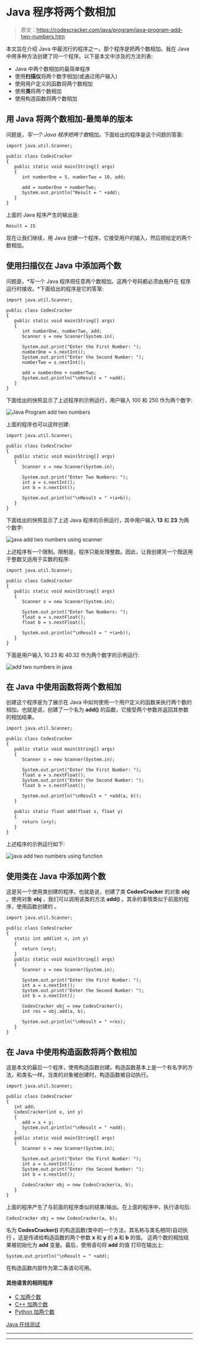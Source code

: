 # Java 程序将两个数相加

> 原文：<https://codescracker.com/java/program/java-program-add-two-numbers.htm>

本文旨在介绍 Java 中最流行的程序之一。那个程序是把两个数相加。我在 Java 中用多种方法创建了同一个程序。以下是本文中涉及的方法列表:

*   Java 中两个数相加的最简单程序
*   使用**扫描仪**将两个数字相加(或通过用户输入)
*   使用用户定义的函数将两个数相加
*   使用**类**将两个数相加
*   使用构造函数将两个数相加

## 用 Java 将两个数相加-最简单的版本

问题是，*写一个 Java 程序把两个数*相加。下面给出的程序是这个问题的答案:

```
import java.util.Scanner;

public class CodesCracker
{
   public static void main(String[] args)
   {
      int numberOne = 5, numberTwo = 10, add;

      add = numberOne + numberTwo;
      System.out.println("Result = " +add);
   }
}
```

上面的 Java 程序产生的输出是:

```
Result = 15
```

现在让我们继续，用 Java 创建一个程序，它接受用户的输入，然后把给定的两个数相加。

## 使用扫描仪在 Java 中添加两个数

问题是，*写一个 Java 程序把任意两个数相加。这两个号码都必须由用户在 程序运行时接收。*下面给出的程序是它的答案:

```
import java.util.Scanner;

public class CodesCracker
{
   public static void main(String[] args)
   {
      int numberOne, numberTwo, add;
      Scanner s = new Scanner(System.in);

      System.out.print("Enter the First Number: ");
      numberOne = s.nextInt();
      System.out.print("Enter the Second Number: ");
      numberTwo = s.nextInt();

      add = numberOne + numberTwo;
      System.out.println("\nResult = " +add);
   }
}
```

下面给出的快照显示了上述程序的示例运行，用户输入 100 和 250 作为两个数字:

![Java Program add two numbers](img/f5d40cea29c618d7240b76b55d95b076.png)

上面的程序也可以这样创建:

```
import java.util.Scanner;

public class CodesCracker
{
   public static void main(String[] args)
   {
      Scanner s = new Scanner(System.in);

      System.out.print("Enter Two Numbers: ");
      int a = s.nextInt();
      int b = s.nextInt();

      System.out.println("\nResult = " +(a+b));
   }
}
```

下面给出的快照显示了上述 Java 程序的示例运行，其中用户输入 **13** 和 **23** 为两个数字:

![java add two numbers using scanner](img/509a87f22f544b968999956639882992.png)

上述程序有一个限制。限制是，程序只能处理整数。因此，让我创建另一个既适用于整数又适用于实数的程序:

```
import java.util.Scanner;

public class CodesCracker
{
   public static void main(String[] args)
   {
      Scanner s = new Scanner(System.in);

      System.out.print("Enter Two Numbers: ");
      float a = s.nextFloat();
      float b = s.nextFloat();

      System.out.println("\nResult = " +(a+b));
   }
}
```

下面是用户输入 10.23 和 40.32 作为两个数字的示例运行:

![add two numbers in java](img/032141e2f110f3da35c18f1d9e77d56c.png)

## 在 Java 中使用函数将两个数相加

创建这个程序是为了展示在 Java 中如何使用一个用户定义的函数来执行两个数的相加。也就是说，创建了一个名为 **add()** 的函数，它接受两个参数并返回其参数的相加结果。

```
import java.util.Scanner;

public class CodesCracker
{
   public static void main(String[] args)
   {
      Scanner s = new Scanner(System.in);

      System.out.print("Enter the First Number: ");
      float a = s.nextFloat();
      System.out.print("Enter the Second Number: ");
      float b = s.nextFloat();

      System.out.println("\nResult = " +add(a, b));
   }

   public static float add(float x, float y)
   {
      return (x+y);
   }
}
```

上述程序的示例运行如下:

![java add two numbers using function](img/1cd999e47b3203aa90ba2f79cb3e97ac.png)

## 使用类在 Java 中添加两个数

这是另一个使用类创建的程序。也就是说，创建了类 **CodesCracker** 的对象 **obj** 。使用对象 **obj** ，我们可以调用该类的方法 **add()** 。其余的事情类似于前面的程序，使用函数创建的 。

```
import java.util.Scanner;

public class CodesCracker
{
   static int add(int x, int y)
   {
      return (x+y);
   }
   public static void main(String[] args)
   {
      Scanner s = new Scanner(System.in);

      System.out.print("Enter the First Number: ");
      int a = s.nextInt();
      System.out.print("Enter the Second Number: ");
      int b = s.nextInt();

      CodesCracker obj = new CodesCracker();
      int res = obj.add(a, b);

      System.out.println("\nResult = " +res);
   }
}
```

## 在 Java 中使用构造函数将两个数相加

这是本文的最后一个程序，使用构造函数创建。构造函数基本上是一个有名字的方法，和类名一样。当类的对象被创建时，构造函数被自动执行。

```
import java.util.Scanner;

public class CodesCracker
{
   int add;
   CodesCracker(int x, int y)
   {
      add = x + y;
      System.out.println("\nResult = " +add);
   }
   public static void main(String[] args)
   {
      Scanner s = new Scanner(System.in);

      System.out.print("Enter the First Number: ");
      int a = s.nextInt();
      System.out.print("Enter the Second Number: ");
      int b = s.nextInt();

      CodesCracker obj = new CodesCracker(a, b);
   }
}
```

上面的程序产生了与前面的程序类似的结果/输出。在上面的程序中，执行语句后:

```
CodesCracker obj = new CodesCracker(a, b);
```

名为 **CodesCracker()** 的构造函数(类中的一个方法，其名称与类名相同)自动执行 。这是传递给构造函数的两个参数 **x** 和 **y** 的 **a** 和 **b** 的值。 这两个数的相加结果被初始化为 **add** 变量。最后，使用语句将 **add** 的值 打印在输出上:

```
System.out.println("\nResult = " +add);
```

在构造函数内部作为第二条语句可用。

#### 其他语言的相同程序

*   [C 加两个数](/c/program/c-program-add-two-numbers.htm)
*   [C++ 加两个数](/cpp/program/cpp-program-add-two-numbers.htm)
*   [Python 加两个数](/python/program/python-program-add-two-numbers.htm)

[Java 在线测试](/exam/showtest.php?subid=1)

* * *

* * *